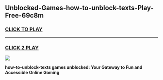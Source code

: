 
## Unblocked-Games-how-to-unblock-texts-Play-Free-69c8m
<h3>
<a href="https://premium76.site?title=how-to-unblock-texts&ref=23A">CLICK TO PLAY</a></h3>
<hr>

<h3>
<a href="https://premium76.site?title=how-to-unblock-texts&ref=23A">CLICK 2 PLAY</a>
  
</h3>

<a href="https://premium76.site?title=how-to-unblock-texts&ref=23A"><img src="https://clearcache.store/games.png"></a>


**how-to-unblock-texts games unblocked: Your Gateway to Fun and Accessible Online Gaming**
